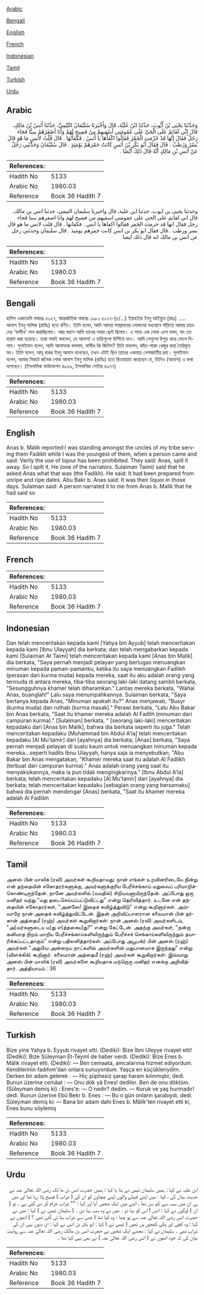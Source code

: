 [Arabic](#arabic)

[Bengali](#bengali)

[English](#english)

[French](#french)

[Indonesian](#indonesian)

[Tamil](#tamil)

[Turkish](#turkish)

[Urdu](#urdu)

## Arabic


<div dir="rtl" lang="ar" style={{fontSize:'larger',backgroundColor:'#f8f9fa',padding:20}}>
وَحَدَّثَنَا يَحْيَى بْنُ أَيُّوبَ، حَدَّثَنَا ابْنُ عُلَيَّةَ، قَالَ وَأَخْبَرَنَا سُلَيْمَانُ التَّيْمِيُّ، حَدَّثَنَا أَنَسُ بْنُ مَالِكٍ، قَالَ إِنِّي لَقَائِمٌ عَلَى الْحَىِّ عَلَى عُمُومَتِي أَسْقِيهِمْ مِنْ فَضِيخٍ لَهُمْ وَأَنَا أَصْغَرُهُمْ سِنًّا فَجَاءَ رَجُلٌ فَقَالَ إِنَّهَا قَدْ حُرِّمَتِ الْخَمْرُ فَقَالُوا اكْفَأْهَا يَا أَنَسُ ‏.‏ فَكَفَأْتُهَا ‏.‏ قَالَ قُلْتُ لأَنَسٍ مَا هُوَ قَالَ بُسْرٌ وَرُطَبٌ ‏.‏ قَالَ فَقَالَ أَبُو بَكْرِ بْنُ أَنَسٍ كَانَتْ خَمْرَهُمْ يَوْمَئِذٍ ‏.‏ قَالَ سُلَيْمَانُ وَحَدَّثَنِي رَجُلٌ عَنْ أَنَسِ بْنِ مَالِكٍ أَنَّهُ قَالَ ذَلِكَ أَيْضًا ‏.‏
</div>
<div style={{backgroundColor:'#f8f9fa',padding:20, marginBottom: 10}}><table> <thead> <tr> <th>References:</th> <th></th> </tr> </thead> <tbody><tr><td>Hadith No</td><td>5133</td></tr><tr><td>Arabic No</td><td>1980.03</td></tr><tr><td>Reference</td><td>Book 36 Hadith 7</td></tr></tbody></table></div>


<div dir="rtl" lang="ar" style={{fontSize:'larger',backgroundColor:'#f8f9fa',padding:20}}>
وحدثنا يحيى بن ايوب، حدثنا ابن علية، قال واخبرنا سليمان التيمي، حدثنا انس بن مالك، قال اني لقايم على الحى على عمومتي اسقيهم من فضيخ لهم وانا اصغرهم سنا فجاء رجل فقال انها قد حرمت الخمر فقالوا اكفاها يا انس . فكفاتها . قال قلت لانس ما هو قال بسر ورطب . قال فقال ابو بكر بن انس كانت خمرهم يوميذ . قال سليمان وحدثني رجل عن انس بن مالك انه قال ذلك ايضا
</div>
<div style={{backgroundColor:'#f8f9fa',padding:20, marginBottom: 10}}><table> <thead> <tr> <th>References:</th> <th></th> </tr> </thead> <tbody><tr><td>Hadith No</td><td>5133</td></tr><tr><td>Arabic No</td><td>1980.03</td></tr><tr><td>Reference</td><td>Book 36 Hadith 7</td></tr></tbody></table></div>

## Bengali


<div dir="ltr" lang="bn" style={{fontSize:'larger',backgroundColor:'#f8f9fa',padding:20}}>
হাদিস একাডেমি নাম্বারঃ ৫০২৭, আন্তর্জাতিক নাম্বারঃ ১৯৮০ ৫০২৭-(৫/...) ইয়াহইয়া ইবনু আইয়্যুব (রহঃ) ..... আনাস ইবনু মালিক (রাযিঃ) হতে বর্ণিত। তিনি বলেন, আমি আমার সম্প্রদায়ের লোকদের মধ্যখানে দাঁড়িয়ে আমার চাচাদের 'ফাযীখ' পান করাচ্ছিলাম। আর বয়সে আমি তাদের সবার ছোট ছিলাম। এ সময় এক লোক এসে বলল, মদ তো হারাম করা হয়েছে। তারা সবাই বললেন, হে আনাস! এ হাড়িগুলো উল্টিয়ে দাও। আমি সেগুলো উপুড় করে ফেলে দিলাম। সুলাইমান বলেন, আমি আনাসকে বললাম, ফাযীখ কি জিনিস? তিনি বললেন, কাঁচা-পাকা খেজুর দ্বারা তৈরিকৃত মদ। তিনি বলেন, আবূ বাকর ইবনু আনাস বলেছেন, তখন এটাই ছিল তাদের একমাত্র নেশাজাতীয় দ্রব্য। সুলাইমান বলেন, আমার নিকটে জনৈক লোক আনাস ইবনু মালিক (রাযিঃ) হতে রিওয়ায়াত করেছেন যে, তিনিও (আনাস) এ কথা বলেছেন। (ইসলামিক ফাউন্ডেশন ৪৯৬৯, ইসলামিক সেন্টার ৪৯৭৭)
</div>
<div style={{backgroundColor:'#f8f9fa',padding:20, marginBottom: 10}}><table> <thead> <tr> <th>References:</th> <th></th> </tr> </thead> <tbody><tr><td>Hadith No</td><td>5133</td></tr><tr><td>Arabic No</td><td>1980.03</td></tr><tr><td>Reference</td><td>Book 36 Hadith 7</td></tr></tbody></table></div>

## English


<div dir="ltr" lang="en" style={{fontSize:'larger',backgroundColor:'#f8f9fa',padding:20}}>
Anas b. Malik reported:I was standing amongst the uncles of my tribe serving them Fadikh while I was the youngest of them, when a person came and said: Verily the use of liqour has been prohibited. They said: Anas, spill it away. So I spilt it. He (one of the narrators. Sulaiman Taimi) said that he asked Anas what that was (the Fadikh). He said: It had been prepared from unripe and ripe dates. Abu Bakr b. Anas said: It was their liquor in those days. Sulaiman said: A person narrated it to me from Anas b. Malik that he had said so
</div>
<div style={{backgroundColor:'#f8f9fa',padding:20, marginBottom: 10}}><table> <thead> <tr> <th>References:</th> <th></th> </tr> </thead> <tbody><tr><td>Hadith No</td><td>5133</td></tr><tr><td>Arabic No</td><td>1980.03</td></tr><tr><td>Reference</td><td>Book 36 Hadith 7</td></tr></tbody></table></div>

## French


<div dir="ltr" lang="fr" style={{fontSize:'larger',backgroundColor:'#f8f9fa',padding:20}}>

</div>
<div style={{backgroundColor:'#f8f9fa',padding:20, marginBottom: 10}}><table> <thead> <tr> <th>References:</th> <th></th> </tr> </thead> <tbody><tr><td>Hadith No</td><td>5133</td></tr><tr><td>Arabic No</td><td>1980.03</td></tr><tr><td>Reference</td><td>Book 36 Hadith 7</td></tr></tbody></table></div>

## Indonesian


<div dir="ltr" lang="id" style={{fontSize:'larger',backgroundColor:'#f8f9fa',padding:20}}>
Dan telah menceritakan kepada kami [Yahya bin Ayyub] telah menceritakan kepada kami [Ibnu Ulayyah] dia berkata; dan telah mengabarkan kepada kami [Sulaiman At Taimi] telah menceritakan kepada kami [Anas bin Malik] dia berkata, "Saya pernah menjadi pelayan yang bertugas menuangkan minuman kepada paman-pamanku, ketika itu saya menuangkan Fadlikh (perasan dari kurma muda) kepada mereka, saat itu aku adalah orang yang termuda di antara mereka, tiba-tiba seorang laki-laki datang sambil berkata, "Sesungguhnya khamer telah diharamkan." Lantas mereka berkata, "Wahai Anas, buanglah!" Lalu saya menumpahkannya. Sulaiman berkata, "Saya bertanya kepada Anas, "Minuman apakah itu?" Anas menjawab, "Busyr (kurma muda) dan ruthab (kurma masak)." Perawi berkata, "Lalu Abu Bakar bin Anas berkata, "Saat itu khamer mereka adalah Al Fadlih (minuman dari campuran kurma)." [Sulaiman] berkata, " [seorang laki-laki] menceritakan kepadaku dari [Anas bin Malik], bahwa dia berkata seperti itu juga." Telah menceritakan kepadaku [Muhammad bin Abdul A'la] telah menceritakan kepadaku [Al Mu'tamir] dari [ayahnya] dia berkata; [Anas] berkata, "Saya pernah menjadi pelayan di suatu kaum untuk menuangkan minuman kepada mereka...seperti hadits Ibnu Ulayyah, hanya saja ia menyebutkan, "Abu Bakar bin Anas mengatakan, "Khamer mereka saat itu adalah Al Fadlikh (terbuat dari campuran kurma)." Anas adalah orang yang saat itu menyaksikannya, maka ia pun tidak mengingkarinya." [Ibnu Abdul A'la] berkata; telah menceritakan kepadaku [Al Mu'tamir] dari [ayahnya] dia berkata; telah menceritakan kepadaku [sebagian orang yang bersamaku] bahwa dia pernah mendengar [Anas] berkata, "Saat itu khamer mereka adalah Al Fadlikh
</div>
<div style={{backgroundColor:'#f8f9fa',padding:20, marginBottom: 10}}><table> <thead> <tr> <th>References:</th> <th></th> </tr> </thead> <tbody><tr><td>Hadith No</td><td>5133</td></tr><tr><td>Arabic No</td><td>1980.03</td></tr><tr><td>Reference</td><td>Book 36 Hadith 7</td></tr></tbody></table></div>

## Tamil


<div dir="ltr" lang="ta" style={{fontSize:'larger',backgroundColor:'#f8f9fa',padding:20}}>
அனஸ் பின் மாலிக் (ரலி) அவர்கள் கூறியதாவது: நான் எங்கள் உறவினரிடையே நின்று என் தந்தையின் சகோதரர்களுக்கு, அவர்களுக்குரிய பேரீச்சங்காய் மதுவைப் பரிமாறிக்கொண்டிருந்தேன். நானே அவர்களில் (வயதில்) சிறியவனாயிருந்தேன். அப்போது ஒரு மனிதர் வந்து "மது தடைசெய்யப்பட்டுவிட்டது" என்று தெரிவித்தார். உடனே என் தந்தையின் சகோதரர்கள், "அனஸே! இதைக் கவிழ்த்துவிடு" என்று கூறினார்கள். அவ்வாறே நான் அதைக் கவிழ்த்துவிட்டேன். இதன் அறிவிப்பாளரான சுலைமான் பின் தர்கான் அத்தைமீ (ரஹ்) அவர்கள் கூறுகிறார்கள்: நான் அனஸ் (ரலி) அவர்களிடம், "அ(வர்களுடைய ம)து எ(த்தகைய)து?" என்று கேட்டேன். அதற்கு அவர்கள், "நன்கு கனியாத நிறம் மாறிய பேரீச்சங்காய்களிலிருந்தும் பேரீச்சச் செங்காய்களிலிருந்தும் தயாரிக்கப்பட்டதாகும்" என்று பதிலளித்தார்கள். அப்போது அபூபக்ர் பின் அனஸ் (ரஹ்) அவர்கள் "அதுவே அன்றைய நாட்களில் அவர்களின் மதுபானமாக இருந்தது" என்று (விளக்கிக்) கூறினார். சுலைமான் அத்தைமீ (ரஹ்) அவர்கள் கூறுகிறார்கள்: இவ்வாறு அனஸ் பின் மாலிக் (ரலி) அவர்களே கூறியதாக மற்றொரு மனிதர் எனக்கு அறிவித்தார். அத்தியாயம் : 36
</div>
<div style={{backgroundColor:'#f8f9fa',padding:20, marginBottom: 10}}><table> <thead> <tr> <th>References:</th> <th></th> </tr> </thead> <tbody><tr><td>Hadith No</td><td>5133</td></tr><tr><td>Arabic No</td><td>1980.03</td></tr><tr><td>Reference</td><td>Book 36 Hadith 7</td></tr></tbody></table></div>

## Turkish


<div dir="ltr" lang="tr" style={{fontSize:'larger',backgroundColor:'#f8f9fa',padding:20}}>
Bize yine Yahya b. Eyyub rivayet etti. (Dediki): Bize İbni Uleyye rivayet etti! (Dediki): Bize Süleyman Et-Teymî de haber verdi. (Dediki): Bize Enes b. Mâlik rivayet etti. (Dediki): — Ben cemaata, amcalarıma hizmet ediyordum. Kendilerinin fadıhım'dan onlara sunuyordum. Yaşça en küçükleriydim. Derken bir adam gelerek : — Hiç şüphesiz şarap haram kılınmıştır, dedi. Bunun üzerine cemâat : — Onu dök yâ Enes! dediler. Ben de onu döktüm. (Süleyman demiş ki) : Enes'e: — O nedir? dedim. — Koruk ve yaş hurmadır! dedi. Bunun üzerine Ebû Bekr b. Enes : — Bu o gün onların şarabıydı, dedi. Süleyman demiş ki: — Bana bir adam dahi Enes b. Mâlik'ten rivayet etti ki, Enes bunu söylemiş
</div>
<div style={{backgroundColor:'#f8f9fa',padding:20, marginBottom: 10}}><table> <thead> <tr> <th>References:</th> <th></th> </tr> </thead> <tbody><tr><td>Hadith No</td><td>5133</td></tr><tr><td>Arabic No</td><td>1980.03</td></tr><tr><td>Reference</td><td>Book 36 Hadith 7</td></tr></tbody></table></div>

## Urdu


<div dir="rtl" lang="ur" style={{fontSize:'larger',backgroundColor:'#f8f9fa',padding:20}}>
ابن علیہ نے کہا : ہمیں سلیمان تیمی نے بتا یا کہا : ہمیں حضرت انس بن ما لک رضی اللہ تعالیٰ عنہ نے حدیث بیان کی ، کہا : میں اپنے قبیلے والوں اپنے چچاؤں کو ان کی ( شراب ) فضیخ پلا رہا تھا اور میں ہی ان میں سب سے کم سن تھا ، اتنے میں ایک شخص آیا اور کہا : "" شراب حرام کر دی گئی ہے ۔ تو ( ان ) لوگوں نے کہا : انس ! اس کو بہا دو ۔ میں نے وہ سب بہا دی ۔ ( سلیمان تیمی نے ) کہا : میں نے حضرت انس رضی اللہ تعالیٰ عنہ سے پو چھا : وہ کیا تھا ( جس سے شراب بنا ئی گئی تھی ؟ ) انھوں نے کہا : وہ کچی اور پکی کھجور یں تھیں ( تیمی نے ) کہا : ابو بکر بن انس نے کہا : ان دنوں یہی ان کی شراب تھی ۔ سلیمان نے کہا : مجھے ایک شخص نے حجرت انس بن مالک رضی اللہ تعالیٰ عنہ سے روایت بیان کی کہ خود انھوں نے ( انس رضی اللہ تعالیٰ عنہ ) نے بھی یہی کہا تھا ۔
</div>
<div style={{backgroundColor:'#f8f9fa',padding:20, marginBottom: 10}}><table> <thead> <tr> <th>References:</th> <th></th> </tr> </thead> <tbody><tr><td>Hadith No</td><td>5133</td></tr><tr><td>Arabic No</td><td>1980.03</td></tr><tr><td>Reference</td><td>Book 36 Hadith 7</td></tr></tbody></table></div>